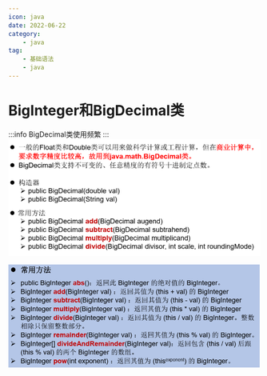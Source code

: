 ```yaml
---
icon: java
date: 2022-06-22
category: 
    - java
tag: 
    - 基础语法
    - java
---
```

# BigInteger和BigDecimal类
:::info
BigDecimal类使用频繁
:::
![image-20220719213457654](https://raw.githubusercontent.com/T4mako/ImageBed/main/image-20220719213457654.png)

![image-20220719213410722](https://raw.githubusercontent.com/T4mako/ImageBed/main/image-20220719213410722.png)


